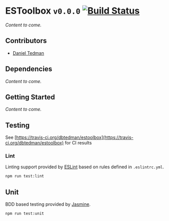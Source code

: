 
# ESToolbox `v0.0.0` [![Build Status](https://travis-ci.org/dbtedman/estoolbox.svg?branch=master)](https://travis-ci.org/dbtedman/estoolbox)

*Content to come.*

## Contributors

* [Daniel Tedman](http://danieltedman.com)

## Dependencies

*Content to come.*

## Getting Started

*Content to come.*

## Testing

See [https://travis-ci.org/dbtedman/estoolbox](https://travis-ci.org/dbtedman/estoolbox) for CI results

### Lint

Linting support provided by [ESLint](http://eslint.org/) based on rules defined in `.eslintrc.yml`.

```bash
npm run test:lint
```

## Unit

BDD based testing provided by [Jasmine](http://jasmine.github.io).

```bash
npm run test:unit
```
